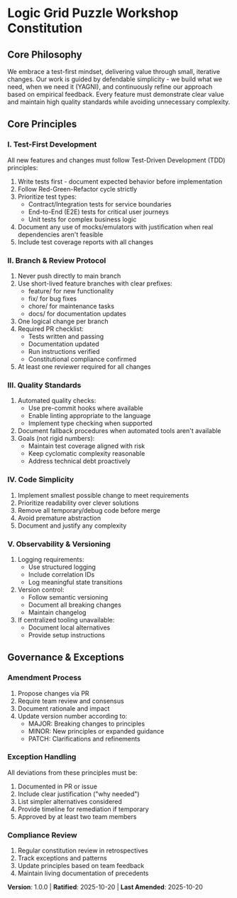 # Logic Grid Puzzle Workshop Constitution

<!--
Sync Impact Report (2025-10-20):
Version change: Initial version 1.0.0
Modified principles:
- All principles are new (initial creation)
Added sections:
- Core Philosophy
- Test-First Development
- Branch & Review Protocol
- Quality Standards
- Code Simplicity
- Observability & Versioning
- Governance & Exceptions
Removed sections:
- None (initial creation)
Templates requiring updates:
✅ .specify/templates/plan-template.md
✅ .specify/templates/spec-template.md
✅ .specify/templates/tasks-template.md
-->

## Core Philosophy

We embrace a test-first mindset, delivering value through small, iterative changes. Our work is guided by defendable simplicity - we build what we need, when we need it (YAGNI), and continuously refine our approach based on empirical feedback. Every feature must demonstrate clear value and maintain high quality standards while avoiding unnecessary complexity.

## Core Principles

### I. Test-First Development
All new features and changes must follow Test-Driven Development (TDD) principles:
1. Write tests first - document expected behavior before implementation
2. Follow Red-Green-Refactor cycle strictly
3. Prioritize test types:
   - Contract/Integration tests for service boundaries
   - End-to-End (E2E) tests for critical user journeys
   - Unit tests for complex business logic
4. Document any use of mocks/emulators with justification when real dependencies aren't feasible
5. Include test coverage reports with all changes

### II. Branch & Review Protocol
1. Never push directly to main branch
2. Use short-lived feature branches with clear prefixes:
   - feature/ for new functionality
   - fix/ for bug fixes
   - chore/ for maintenance tasks
   - docs/ for documentation updates
3. One logical change per branch
4. Required PR checklist:
   - Tests written and passing
   - Documentation updated
   - Run instructions verified
   - Constitutional compliance confirmed
5. At least one reviewer required for all changes

### III. Quality Standards
1. Automated quality checks:
   - Use pre-commit hooks where available
   - Enable linting appropriate to the language
   - Implement type checking when supported
2. Document fallback procedures when automated tools aren't available
3. Goals (not rigid numbers):
   - Maintain test coverage aligned with risk
   - Keep cyclomatic complexity reasonable
   - Address technical debt proactively

### IV. Code Simplicity
1. Implement smallest possible change to meet requirements
2. Prioritize readability over clever solutions
3. Remove all temporary/debug code before merge
4. Avoid premature abstraction
5. Document and justify any complexity

### V. Observability & Versioning
1. Logging requirements:
   - Use structured logging
   - Include correlation IDs
   - Log meaningful state transitions
2. Version control:
   - Follow semantic versioning
   - Document all breaking changes
   - Maintain changelog
3. If centralized tooling unavailable:
   - Document local alternatives
   - Provide setup instructions

## Governance & Exceptions

### Amendment Process
1. Propose changes via PR
2. Require team review and consensus
3. Document rationale and impact
4. Update version number according to:
   - MAJOR: Breaking changes to principles
   - MINOR: New principles or expanded guidance
   - PATCH: Clarifications and refinements

### Exception Handling
All deviations from these principles must be:
1. Documented in PR or issue
2. Include clear justification ("why needed")
3. List simpler alternatives considered
4. Provide timeline for remediation if temporary
5. Approved by at least two team members

### Compliance Review
1. Regular constitution review in retrospectives
2. Track exceptions and patterns
3. Update principles based on team feedback
4. Maintain living documentation of precedents

**Version**: 1.0.0 | **Ratified**: 2025-10-20 | **Last Amended**: 2025-10-20
